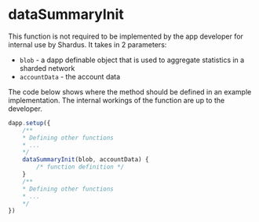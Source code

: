 # dataSummaryInit

This function is not required to be implemented by the app developer for internal use by Shardus. It takes in 2 parameters:

- `blob` - a dapp definable object that is used to aggregate statistics in a sharded network
- `accountData` - the account data

<Callout emoji="💡" type="default">

The code below shows where the method should be defined in an example implementation. The internal workings of the function are up to the developer.

</Callout>

```javascript
dapp.setup({
    /**
    * Defining other functions
    * ...
    */
    dataSummaryInit(blob, accountData) {
        /* function definition */
    }
    /**
    * Defining other functions
    * ...
    */
})
```